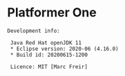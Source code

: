 # Platformer One


<!--# <div align="center"> <img src="./img/newLogo.svg" alt="GameName" width="350" /> </div>
##### Game Name by Marc
###### This game was created on Eclipse IDE. -->

    Development info:

     Java Red Hat openJDK 11
     * Eclipse version: 2020-06 (4.16.0)
     * Build id: 20200615-1200
     
<!--
<div align="center"> <p>Preview</p> <img src="./demo/gamename-presentation.gif" alt="GameName" width="480" /> </div> -->


     Licence: MIT [Marc Freir]
